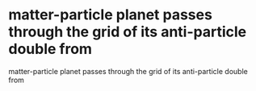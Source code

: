 # matter-particle planet passes through the grid of its anti-particle double from

matter-particle planet passes through the grid of its anti-particle double from